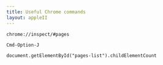 ```yaml
---
title: Useful Chrome commands
layout: appleII
---
```


`chrome://inspect/#pages`

`Cmd-Option-J`

`document.getElementById("pages-list").childElementCount`
